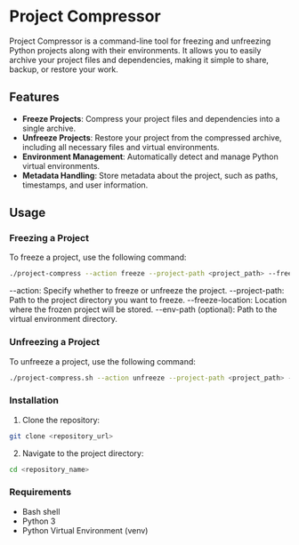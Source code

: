 # Project Compressor

Project Compressor is a command-line tool for freezing and unfreezing Python projects along with their environments. It allows you to easily archive your project files and dependencies, making it simple to share, backup, or restore your work.

## Features

- **Freeze Projects**: Compress your project files and dependencies into a single archive.
- **Unfreeze Projects**: Restore your project from the compressed archive, including all necessary files and virtual environments.
- **Environment Management**: Automatically detect and manage Python virtual environments.
- **Metadata Handling**: Store metadata about the project, such as paths, timestamps, and user information.

## Usage

### Freezing a Project

To freeze a project, use the following command:

```bash
./project-compress --action freeze --project-path <project_path> --freeze-location <freeze_location> [--env-path <env_path>]
```
--action: Specify whether to freeze or unfreeze the project.
--project-path: Path to the project directory you want to freeze.
--freeze-location: Location where the frozen project will be stored.
--env-path (optional): Path to the virtual environment directory.

### Unfreezing a Project

To unfreeze a project, use the following command:

```bash
./project-compress.sh --action unfreeze --project-path <project_path> --freeze-location <freeze_location> [--env-path <env_path>]
```
### Installation
1. Clone the repository:
```bash
git clone <repository_url>
```
2. Navigate to the project directory:
```bash
cd <repository_name>
```

### Requirements

- Bash shell
- Python 3
- Python Virtual Environment (venv)
